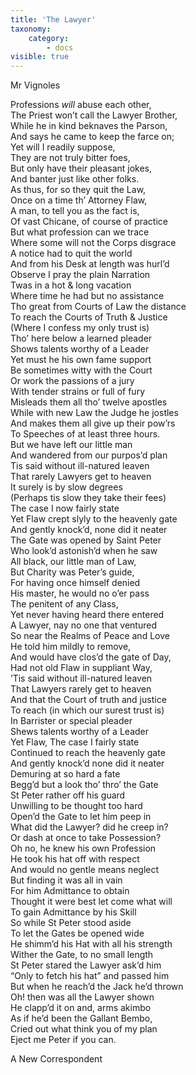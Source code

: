 ```yaml
---
title: 'The Lawyer'
taxonomy:
    category:
        - docs
visible: true
---
```


<div class="author">Mr Vignoles</div>  

Professions *will* abuse each other,  
The Priest won’t call the Lawyer Brother,  
While he in kind beknaves the Parson,  
And says he came to keep the farce on;  
Yet will I readily suppose,  
They are not truly bitter foes,  
But only have their pleasant jokes,  
And banter just like other folks.  
As thus, for so they quit the Law,  
Once on a time th’ Attorney Flaw,  
A man, to tell you as the fact is,  
Of vast Chicane, of course of practice  
But what profession can we trace  
Where some will not the Corps disgrace  
A notice had to quit the world  
And from his Desk at length was hurl’d  
Observe I pray the plain Narration  
Twas in a hot & long vacation  
Where time he had but no assistance  
Tho great from Courts of Law the distance  
To reach the Courts of Truth & Justice  
(Where I confess my only trust is)  
Tho’ here below a learned pleader  
Shows talents worthy of a Leader  
Yet must he his own fame support  
Be sometimes witty with the Court  
Or work the passions of a jury  
With tender strains or full of fury  
Misleads them all tho’ twelve apostles  
While with new Law the Judge he jostles  
And makes them all give up their pow’rs  
To Speeches of at least three hours.  
But we have left our little man  
And wandered from our purpos’d plan  
Tis said without ill-natured leaven  
<span data-tippy="If ever" class="green">That rarely</span> Lawyers get to heaven  
It surely is by slow degrees  
(Perhaps tis slow they take their fees)  
The case I now fairly state  
<span data-tippy="Flaw reaches at length to Heaven’s high gate" class="green">Yet Flaw crept slyly to the heavenly gate</span>  
<span data-tippy="Quite spent her rapt" class="green">And gently knock’d</span>, none did it neater  
The Gate was opened by Saint Peter  
Who look’d astonish’d when he saw  
All black, our little man of Law,  
But Charity was Peter’s guide,  
For having once himself denied  
His master, he would no o’er pass  
The penitent of any Class,  
Yet never having heard there entered  
A Lawyer, nay no one that ventured  
<span data-tippy="Within" class="green">So near</span> the Realms of Peace and Love  
He told him mildly to remove,  
And would have clos’d the gate of Day,  
Had not old Flaw in suppliant Way,  
’Tis said without ill-natured leaven  
That Lawyers rarely get to heaven  
And that the Court of truth and justice  
To reach (in which our surest trust is)  
In Barrister or special pleader  
Shews talents worthy of a Leader  
Yet Flaw, The case I fairly state  
Continued to reach the heavenly gate  
And gently knock’d none did it neater  
Demuring at so hard a fate  
Begg’d but a look tho’ thro’ the Gate  
St Peter rather off his guard  
Unwilling to be thought too hard  
Open’d the Gate to let him peep in  
What did the Lawyer? did he creep in?  
Or dash at once to take Possession?  
Oh no, he knew his own Profession  
He took his hat off with respect  
And would no gentle means neglect  
But finding it was all in vain  
For him Admittance to obtain  
Thought it were best let come what will  
To gain Admittance by his Skill  
So while St Peter stood aside  
To let the Gates be opened wide  
He shimm’d his Hat with all his strength  
Wither the Gate, to no small length  
St Peter stared the Lawyer ask’d him  
“Only to fetch his hat” and passed him  
But when he reach’d the Jack he’d thrown  
Oh! then was all the Lawyer shown  
He clapp’d it on and, arms akimbo  
As if he’d been the Gallant Bembo,  
Cried out what think you of my plan  
Eject me Peter if you can.  
  
A New Correspondent